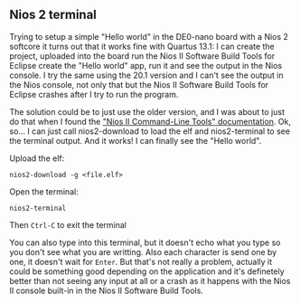 ## Nios 2 terminal
Trying to setup a simple "Hello world" in the DE0-nano board with a Nios 2 softcore it turns out that it works fine with
Quartus 13.1: I can create the project, uploaded into the board run the Nios II Software Build Tools for Eclipse create
the "Hello world" app, run it and see the output in the Nios console. I try the same using the 20.1 version and I can't
see the output in the Nios console, not only that but the Nios II Software Build Tools for Eclipse crashes after I try to
run the program.

The solution could be to just use the older version, and I was about to just do that when I found the ["Nios II
Command-Line Tools" documentation](!https://www.intel.com/content/dam/www/programmable/us/en/pdfs/literature/hb/nios2/edh_ed51004.pdf).
Ok, so... I can just call nios2-download to load the elf and nios2-terminal to see the terminal output. And it works!
I can finally see the "Hello world".

Upload the elf:

    nios2-download -g <file.elf>

Open the terminal:

    nios2-terminal

Then `Ctrl-C` to exit the terminal

You can also type into this terminal, but it doesn't echo what you type so you don't see what you are writting. Also each
character is send one by one, it doesn't wait for `Enter`. But that's not really a problem, actually it could be
something good depending on the application and it's definetely better than not seeing any input at all or a crash as 
it happens with the Nios II console built-in in the Nios II Software Build Tools.
